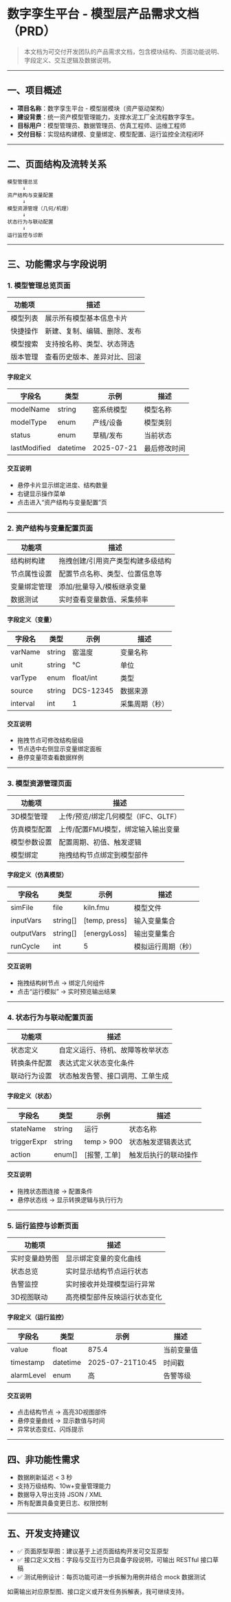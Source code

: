 # 数字孪生平台 - 模型层产品需求文档（PRD）

> 本文档为可交付开发团队的产品需求文档，包含模块结构、页面功能说明、字段定义、交互逻辑及数据说明。

---

## 一、项目概述

- **项目名称**：数字孪生平台 - 模型层模块（资产驱动架构）
- **建设背景**：统一资产模型管理能力，支撑水泥工厂全流程数字孪生。
- **目标用户**：模型管理员、数据管理员、仿真工程师、运维工程师
- **交付目标**：实现结构建模、变量绑定、模型配置、运行监控全流程闭环

---

## 二、页面结构及流转关系

```text
模型管理总览
     ↓
资产结构与变量配置
     ↓
模型资源管理（几何/机理）
     ↓
状态行为与联动配置
     ↓
运行监控与诊断
```

---

## 三、功能需求与字段说明

### 1. 模型管理总览页面

| 功能项  | 描述             |
| ---- | -------------- |
| 模型列表 | 展示所有模型基本信息卡片   |
| 快捷操作 | 新建、复制、编辑、删除、发布 |
| 模型搜索 | 支持按名称、类型、状态筛选  |
| 版本管理 | 查看历史版本、差异对比、回滚 |

#### 字段定义

| 字段名          | 类型       | 示例         | 描述     |
| ------------ | -------- | ---------- | ------ |
| modelName    | string   | 窑系统模型      | 模型名称   |
| modelType    | enum     | 产线/设备      | 模型类别   |
| status       | enum     | 草稿/发布      | 当前状态   |
| lastModified | datetime | 2025-07-21 | 最后修改时间 |

#### 交互说明

- 悬停卡片显示绑定进度、结构数量
- 右键显示操作菜单
- 点击进入“资产结构与变量配置”页

---

### 2. 资产结构与变量配置页面

| 功能项    | 描述                |
| ------ | ----------------- |
| 结构树构建  | 拖拽创建/引用资产类型构建多级结构 |
| 节点属性设置 | 配置节点名称、类型、位置信息等   |
| 变量绑定管理 | 添加/批量导入/模板继承变量    |
| 数据测试   | 实时查看变量数值、采集频率     |

#### 字段定义（变量）

| 字段名      | 类型     | 示例        | 描述      |
| -------- | ------ | --------- | ------- |
| varName  | string | 窑温度       | 变量名称    |
| unit     | string | °C        | 单位      |
| varType  | enum   | float/int | 类型      |
| source   | string | DCS-12345 | 数据来源    |
| interval | int    | 1         | 采集周期（秒） |

#### 交互说明

- 拖拽节点可修改结构层级
- 节点选中右侧显示变量绑定面板
- 悬停变量项查看数据样例

---

### 3. 模型资源管理页面

| 功能项    | 描述                     |
| ------ | ---------------------- |
| 3D模型管理 | 上传/预览/绑定几何模型（IFC、GLTF） |
| 仿真模型配置 | 上传/配置FMU模型，绑定输入输出变量    |
| 模型参数设置 | 配置周期、初值、触发逻辑           |
| 模型绑定   | 拖拽结构节点绑定到模型部件          |

#### 字段定义（仿真模型）

| 字段名        | 类型       | 示例            | 描述        |
| ---------- | -------- | ------------- | --------- |
| simFile    | file     | kiln.fmu      | 模型文件      |
| inputVars  | string[] | [temp, press] | 输入变量集合    |
| outputVars | string[] | [energyLoss]  | 输出变量集合    |
| runCycle   | int      | 5             | 模拟运行周期（秒） |

#### 交互说明

- 拖拽结构树节点 → 绑定几何组件
- 点击“运行模拟” → 实时预览输出结果

---

### 4. 状态行为与联动配置页面

| 功能项    | 描述               |
| ------ | ---------------- |
| 状态定义   | 自定义运行、待机、故障等枚举状态 |
| 转换条件配置 | 表达式定义状态变化条件      |
| 联动行为设置 | 状态触发告警、接口调用、工单生成 |

#### 字段定义（状态）

| 字段名         | 类型     | 示例         | 描述         |
| ----------- | ------ | ---------- | ---------- |
| stateName   | string | 运行         | 状态名称       |
| triggerExpr | string | temp > 900 | 状态触发逻辑表达式  |
| action      | enum[] | [报警, 工单]   | 触发后执行的联动操作 |

#### 交互说明

- 拖拽状态图连接 → 配置条件
- 悬停状态线 → 显示转换逻辑与执行行为

---

### 5. 运行监控与诊断页面

| 功能项     | 描述             |
| ------- | -------------- |
| 实时变量趋势图 | 显示绑定变量的变化曲线    |
| 状态总览    | 实时显示结构节点运行状态   |
| 告警监控    | 实时接收并处理模型运行异常  |
| 3D视图联动  | 高亮模型部件反映运行状态变化 |

#### 字段定义（运行监控）

| 字段名        | 类型       | 示例               | 描述    |
| ---------- | -------- | ---------------- | ----- |
| value      | float    | 875.4            | 当前变量值 |
| timestamp  | datetime | 2025-07-21T10:45 | 时间戳   |
| alarmLevel | enum     | 高                | 告警等级  |

#### 交互说明

- 点击结构节点 → 高亮3D视图部件
- 悬停变量曲线 → 显示数值与时间
- 异常状态变红、闪烁提示

---

## 四、非功能性需求

- 数据刷新延迟 < 3 秒
- 支持万级结构、10w+变量管理能力
- 数据导入导出支持 JSON / XML
- 所有配置具备变更日志、权限控制

---

## 五、开发支持建议

- ✅ 页面原型草图：建议基于上述页面结构开发可交互原型
- ✅ 接口定义文档：字段与交互行为已具备字段说明，可输出 RESTful 接口草稿
- ✅ 测试用例设计：每页功能可进一步拆解为用例并结合 mock 数据测试

如需输出对应原型图、接口定义或开发任务拆解表，我可继续支持。

